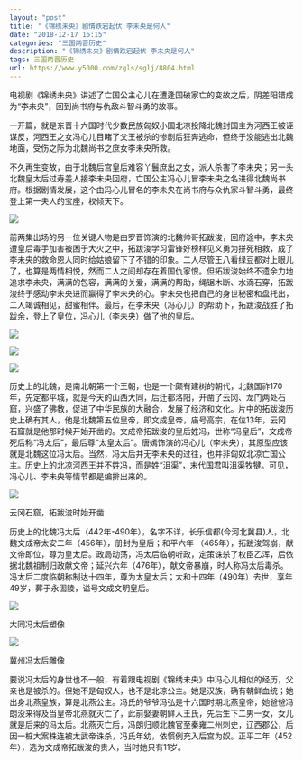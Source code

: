 ```yaml
---
layout: "post"
title: "《锦绣未央》剧情跌宕起伏 李未央是何人"
date: "2018-12-17 16:15"
categories: "三国两晋历史"
description: "《锦绣未央》剧情跌宕起伏 李未央是何人"
tags: 三国两晋历史
url: https://www.y5000.com/zgls/sglj/8804.html
---
```






电视剧《锦绣未央》讲述了亡国公主心儿在遭逢国破家亡的变故之后，阴差阳错成为“李未央”，回到尚书府与仇敌斗智斗勇的故事。

一开篇，就是东晋十六国时代少数民族匈奴小国北凉投降北魏封国主为河西王被诬谋反，河西王之女冯心儿目睹了父王被杀的惨剧后狂奔逃命，但终于没能逃出北魏地面，受伤之际为北魏尚书之庶女李未央所救。

不久再生变故，由于北魏后宫皇后难容丫鬟庶出之女，派人杀害了李未央；另一头北魏皇太后过寿差人接李未央回府，亡国公主冯心儿冒李未央之名进得北魏尚书府。根据剧情发展，这个由冯心儿冒名的李未央在尚书府与众仇家斗智斗勇，最终登上第一夫人的宝座，权倾天下。

![](https://img.y5000.com/uploads/allimg/161230/8-161230093341301.jpg)

前两集出场的另一位关键人物是由罗晋饰演的北魏帅哥拓跋浚，回府途中，李未央遭皇后毒手加害被困于大火之中，拓跋浚学习雷锋好榜样见义勇为拼死相救，成了李未央的救命恩人同时给姑娘留下了不错的印象。二人尽管王八看绿豆都对上眼儿了，也算是两情相悦，然而二人之间却存在着国仇家恨。但拓跋浚始终不遗余力地追求李未央，满满的包容，满满的关爱，满满的帮助，绳锯木断、水滴石穿，拓跋浚终于感动李未央进而赢得了李未央的心。李未央也把自己的身世秘密和盘托出，二人竭诚相见，甜蜜相伴。最后，在李未央（冯心儿）的帮助下，拓跋浚战胜了拓跋余，登上了皇位，冯心儿（李未央）做了他的皇后。

![](https://img.y5000.com/uploads/allimg/161230/8-161230093352F4.jpg)

![](https://img.y5000.com/uploads/allimg/161230/8-161230093403360.jpg)

![](https://img.y5000.com/uploads/allimg/161230/8-161230093414I3.jpg)

历史上的北魏，是南北朝第一个王朝，也是一个颇有建树的朝代，北魏国祚170年，先定都平城，就是今天的山西大同，后迁都洛阳，开凿了云冈、龙门两处石窟，兴盛了佛教，促进了中华民族的大融合，发展了经济和文化。片中的拓跋浚历史上确有其人，他是北魏第五位皇帝，即文成皇帝，庙号高宗，在位13年，云冈石窟就是他那时候开始开凿的。文成帝拓跋浚的皇后姓冯，世称“冯皇后”，文成帝死后称“冯太后”，最后尊“太皇太后”。唐嫣饰演的冯心儿（李未央），其原型应该就是北魏这位冯太后。当然，冯太后并无李未央的过往，也并非匈奴北凉亡国公主。历史上的北凉河西王并不姓冯，而是姓“沮渠”，末代国君叫沮渠牧犍。可见，冯心儿、李未央等情节都是编排出来的。

![](https://img.y5000.com/uploads/allimg/161230/8-161230093424S3.jpg)

云冈石窟，拓跋浚时始开凿

历史上的北魏冯太后（442年-490年），名字不详，长乐信都(今河北冀县)人，北魏文成帝太安二年（456年），册封为皇后；和平六年
（465年），拓跋浚驾崩，献文帝即位，尊为皇太后。政局动荡，冯太后临朝听政，定策诛杀了权臣乙浑，后依据北魏祖制归政献文帝；延兴六年（476年），献文帝暴崩，时人称冯太后毒杀。冯太后二度临朝称制达十四年，尊为太皇太后；太和十四年（490年）去世，享年49岁，葬于永固陵，谥号文成文明皇后。

![](https://img.y5000.com/uploads/allimg/161230/8-161230093435564.jpg)

大同冯太后塑像

![](https://img.y5000.com/uploads/allimg/161230/8-1612300934451a.jpg)

冀州冯太后雕像

要说冯太后的身世也不一般，有着跟电视剧《锦绣未央》中冯心儿相似的经历，父亲也是被杀的。但她不是匈奴人，也不是北凉公主。她是汉族，确有朝鲜血统；她出身北燕皇族，算是北燕公主。冯氏的爷爷冯弘是十六国时期北燕皇帝，她爸爸冯朗没来得及当皇帝北燕就灭亡了，此前娶妻朝鲜人王氏，先后生下二男一女，女儿就是后来的冯太后。北燕灭亡后，冯朗归顺北魏官至秦雍二州刺史，辽西郡公，后因一桩大案株连被太武帝诛杀，冯氏年幼，依惯例充入后宫为奴。正平二年（452年），选为文成帝拓跋浚的贵人，当时她只有11岁。
